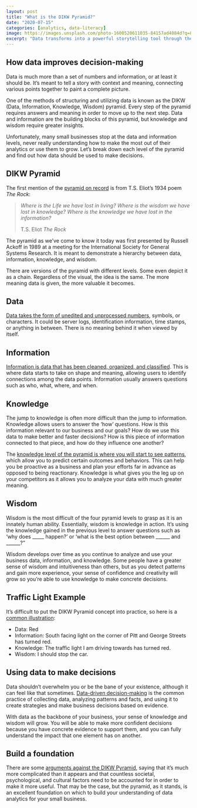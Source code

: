 ```yaml
---
layout: post
title: "What is the DIKW Pyramid?"
date: "2020-07-15"
categories: [analytics, data-literacy]
image: https://images.unsplash.com/photo-1600520611035-84157ad4084d?q=80&w=1931&auto=format&fit=crop&ixlib=rb-4.0.3&ixid=M3wxMjA3fDB8MHxwaG90by1wYWdlfHx8fGVufDB8fHx8fA%3D%3D
excerpt: "Data transforms into a powerful storytelling tool through the DIKW (Data, Information, Knowledge, Wisdom) pyramid, offering a structured progression from raw facts to actionable wisdom. This framework guides businesses in leveraging data for confident and strategic decision-making. Embracing data-driven practices empowers small businesses to navigate the complexities of analytics, fostering a foundation for success."
---
```


## How data improves decision-making

Data is much more than a set of numbers and information, or at least it should be. It’s meant to tell a story with context and meaning, connecting various points together to paint a complete picture.

One of the methods of structuring and utilizing data is known as the DIKW (Data, Information, Knowledge, Wisdom) pyramid. Every step of the pyramid requires answers and meaning in order to move up to the next step. Data and information are the building blocks of this pyramid, but knowledge and wisdom require greater insights. 

Unfortunately, many small businesses stop at the data and information levels, never really understanding how to make the most out of their analytics or use them to grow. Let’s break down each level of the pyramid and find out how data should be used to make decisions.

## DIKW Pyramid

The first mention of the [pyramid on record](https://hbr.org/2010/02/data-is-to-info-as-info-is-not) is from T.S. Eliot’s 1934 poem _The Rock_:

> _Where is the Life we have lost in living? Where is the wisdom we have lost in knowledge? Where is the knowledge we have lost in the information?_
> 
> T.S. Eliot _The Rock_

The pyramid as we’ve come to know it today was first presented by Russell Ackoff in 1989 at a meeting for the International Society for General Systems Research. It is meant to demonstrate a hierarchy between data, information, knowledge, and wisdom.

There are versions of the pyramid with different levels. Some even depict it as a chain. Regardless of the visual, the idea is the same. The more meaning data is given, the more valuable it becomes.

## Data

[Data takes the form of unedited and unprocessed numbers](https://www.ontotext.com/knowledgehub/fundamentals/dikw-pyramid/), symbols, or characters. It could be server logs, identification information, time stamps, or anything in between. There is no meaning behind it when viewed by itself.

## Information

[Information is data that has been cleaned, organized, and classified](https://towardsdatascience.com/rootstrap-dikw-model-32cef9ae6dfb). This is where data starts to take on shape and meaning, allowing users to identify connections among the data points. Information usually answers questions such as who, what, where, and when.

## Knowledge

The jump to knowledge is often more difficult than the jump to information. Knowledge allows users to answer the ‘how’ questions. How is this information relevant to our business and our goals? How do we use this data to make better and faster decisions? How is this piece of information connected to that piece, and how do they influence one another?

The [knowledge level of the pyramid is where you will start to see patterns](https://towardsdatascience.com/rootstrap-dikw-model-32cef9ae6dfb), which allow you to predict certain outcomes and behaviors. This can help you be proactive as a business and plan your efforts far in advance as opposed to being reactionary. Knowledge is what gives you the leg up on your competitors as it allows you to analyze your data with much greater meaning.

## Wisdom

Wisdom is the most difficult of the four pyramid levels to grasp as it is an innately human ability. Essentially, wisdom is knowledge in action. It’s using the knowledge gained in the previous level to answer questions such as ‘why does \_\_\_\_\_ happen?’ or ‘what is the best option between \_\_\_\_\_\_ and \_\_\_\_\_\_?” 

Wisdom develops over time as you continue to analyze and use your business data, information, and knowledge. Some people have a greater sense of wisdom and intuitiveness than others, but as you detect patterns and gain more experience, your sense of confidence and creativity will grow so you’re able to use knowledge to make concrete decisions.

## Traffic Light Example

It’s difficult to put the DIKW Pyramid concept into practice, so here is a [common illustration](https://www.i-scoop.eu/big-data-action-value-context/dikw-model/):

- Data: Red
- Information: South facing light on the corner of Pitt and George Streets has turned red.
- Knowledge: The traffic light I am driving towards has turned red.
- Wisdom: I should stop the car.

## Using data to make decisions

Data shouldn’t overwhelm you or be the bane of your existence, although it can feel like that sometimes. [Data-driven decision-making](https://www.datapine.com/blog/data-driven-decision-making-in-businesses/) is the common practice of collecting data, analyzing patterns and facts, and using it to create strategies and make business decisions based on evidence.

With data as the backbone of your business, your sense of knowledge and wisdom will grow. You will be able to make more confident decisions because you have concrete evidence to support them, and you can fully understand the impact that one element has on another.

## Build a foundation

There are some [arguments against the DIKW Pyramid](https://hbr.org/2010/02/data-is-to-info-as-info-is-not), saying that it’s much more complicated than it appears and that countless societal, psychological, and cultural factors need to be accounted for in order to make it more useful. That may be the case, but the pyramid, as it stands, is an excellent foundation on which to build your understanding of data analytics for your small business.